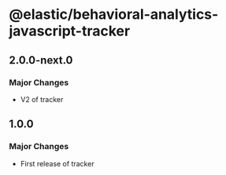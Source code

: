 # @elastic/behavioral-analytics-javascript-tracker

## 2.0.0-next.0

### Major Changes

- V2 of tracker

## 1.0.0

### Major Changes

- First release of tracker
